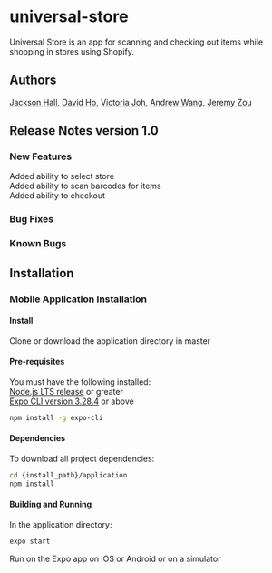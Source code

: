 # universal-store
Universal Store is an app for scanning and checking out items while shopping in stores using Shopify.
## Authors

[Jackson Hall](https://github.com/charjhall), [David Ho](https://github.com/dho37), [Victoria Joh](https://github.com/vjoh), [Andrew Wang](https://github.com/andrewwang024), [Jeremy Zou](https://github.com/jeremy-zou)

## Release Notes version 1.0

### New Features
Added ability to select store\
Added ability to scan barcodes for items\
Added ability to checkout
### Bug Fixes

### Known Bugs

## Installation

### Mobile Application Installation

#### Install

Clone or download the application directory in master

#### Pre-requisites

You must have the following installed:\
[Node.js LTS release](https://nodejs.org/en/) or greater\
[Expo CLI version 3.28.4](https://docs.expo.io/get-started/installation/) or above
```bash
npm install -g expo-cli
```

#### Dependencies
To download all project dependencies:
```bash
cd {install_path}/application
npm install
```

#### Building and Running
In the application directory:
```bash
expo start
```
Run on the Expo app on iOS or Android or on a simulator
